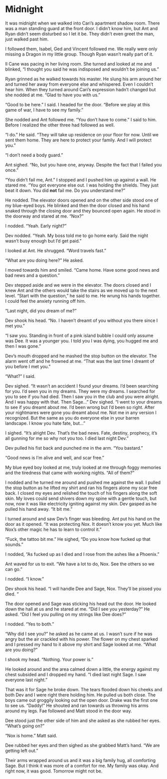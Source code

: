 # Midnight

It was midnight when we walked into Cari’s apartment shadow room. There was a man standing guard at the front door. I didn’t know him, but Ant and Ryan didn’t seem disturbed so I let it be. They didn’t even greet the man, just walked past him.

I followed them, Isabel, Ged and Vincent followed me. We really were only missing a Dragon in my little group. Though Ryan wasn’t really part of it. 

Il Cane was pacing in her living room. She turned and looked at me and blinked, “I thought you said he was indisposed and wouldn’t be joining us.”

Ryan grinned as he walked towards his master. He slung his arm around her and turned her away from everyone else and whispered. Even I couldn’t hear him. When they turned around Cari’s expression hadn’t changed but she nodded at me. “Glad to have you with us.”

“Good to be here.” I said. I headed for the door. “Before we play at this game of war, I have to see my family.”

She nodded and Ant followed me. “You don’t have to come.” I said to him. Before I realized the other three had followed as well.

“I do.” He said. “They will take up residence on your floor for now. Until we sent them home. They are here to protect your family. And I will protect you.”

“I don’t need a body guard.”

Ant sighed. “No, but you have one, anyway. Despite the fact that I failed you once.”

“You didn’t fail me, Ant.” I stopped and I pushed him up against a wall. He stared me. “You got everyone else out. I was holding the shields. They just beat it down. You did **not** fail me. Do you understand me?”

He nodded. The elevator doors opened and on the other side stood one of my blue-eyed boys. He blinked and then the door closed and his hand snaked through the closing door and they bounced open again. He stood in the doorway and stared at me. “Nox?” 

I nodded. “Yeah. Early night?”

Dev nodded. “Yeah. My boss told me to go home early. Said the night wasn’t busy enough but I’d get paid.”

I looked at Ant. He shrugged. “Word travels fast.”

“What are you doing here?” He asked. 

I moved towards him and smiled. “Came home. Have some good news and bad news and a question.”

Dev stepped aside and we were in the elevator. The doors closed and I knew Ant and the others would take the stairs as we moved up to the next level. “Start with the question,” he said to me. He wrung his hands together. I could feel the anxiety running off him. 

“Last night, did you dream of me?”

Dev shook his head. “No. I haven’t dreamt of you without you there since I met you.”

“I saw you. Standing in front of a pink island bubble I could only assume was Dee. It was a younger you. I told you I was dying, you hugged me and then I was gone.”

Dev’s mouth dropped and he mashed the stop button on the elevator. The alarm went off and he frowned at me. “That was the last time I dreamt of you before I met you." 

“What?” I said.

Dev sighed. “It wasn’t an accident I found your dreams. I’d been searching for you. I’d seen you in my dreams. They were my dreams. I searched for you to see if you had died. Then I saw you in the club and you were alright. And I was happy with that. Then Sage…” Dev sighed. “I went to your dreams to see if you dreamt about me. I’d been wrong but I’d been so right. After your nightmares were gone you dreamt about me. Not me in any version I recognized. But the same as you do everyone else in your barren landscape. I know you hate fate, but…”

I sighed. “It’s alright Dev. That’s the bad news. Fate, destiny, prophecy, it’s all gunning for me so why not you too. I died last night Dev.”

Dev pulled his fist back and punched me in the arm. “You bastard.”

“Good news is I’m alive and well, and scar free.”

My blue eyed boy looked at me, truly looked at me through foggy memories and the tiredness that came with working nights. “All of them?”

I nodded and he turned me around and pushed me against the wall. I pulled the stop button as he lifted my shirt and ran his fingers alone my scar free back. I closed my eyes and relished the touch of his fingers along the soft skin. My loves could send shivers down my spine with a gentle touch, but now, now it was like electricity igniting against my skin. Dev gasped as he pulled his hand away. “It bit me.”

I turned around and saw Dev’s finger was bleeding. Ant put his hand on the door as it opened. “It was protecting Nox. It doesn’t know you yet. Much like Nox’s other magic he has to learn to control it.”

“Fuck, the tattoo bit me.” He sighed, “Do you know how fucked up that sounds.”

I nodded, “As fucked up as I died and I rose from the ashes like a Phoenix.”

Ant waved for us to exit. “We have a lot to do, Nox. See the others so we can go.”

I nodded. “I know.”

Dev shook his head. “I will handle Dee and Sage, Nox. They’ll be pissed you died. “

The door opened and Sage was sticking his head out the door. He looked down the hall at us and he stared at me. “Did I see you yesterday?” He asked. “Did I feel you pulling on my strings like Dee does?”

I nodded. “Yes to both.” 

“Why did I see you?” he asked as he came at us. I wasn’t sure if he was angry but the air crackled with his power. The flower on my chest sparked and I pressed my hand to it above my shirt and Sage looked at me. “What are you doing?”

I shook my head. “Nothing. Your power is.”

He looked around and the area calmed down a little, the energy against my chest subsided and I dropped my hand. “I died last night Sage. I saw everyone last night.”

That was it for Sage he broke down. The tears flooded down his cheeks and both Dev and I were right there holding him. He pulled us both close. The boys came out groggily looking out the open door. Drake was the first one to see us. “Daddy!” He shouted and ran towards us throwing his arms around my legs. Fae followed and Matt stood in the door way.

 Dee stood just the other side of him and she asked as she rubbed her eyes. “What’s going on?”

“Nox is home.” Matt said.

Dee rubbed her eyes and then sighed as she grabbed Matt’s hand. “We are getting left out.”

Their arms wrapped around us and it was a big family hug, all comforting Sage. But I think it was more of a comfort for me. My family was okay. And right now, it was good. Tomorrow might not be.

